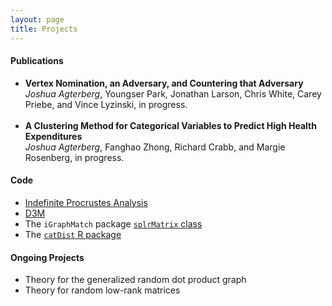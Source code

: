 ```yaml
---
layout: page
title: Projects
---
```

<h4>Publications</h4>
<ul>
<li><b>Vertex Nomination, an Adversary, and Countering that Adversary</b> <br />
<i>Joshua Agterberg</i>, Youngser Park, Jonathan Larson, Chris White, Carey Priebe, and Vince Lyzinski, in progress.
</li><br />
<li><b>A Clustering Method for Categorical Variables to Predict High Health Expenditures</b><br />  
<i>Joshua Agterberg</i>, Fanghao Zhong, Richard Crabb, and Margie Rosenberg, in progress.<br /> 
</li>
</ul>

<h4>Code</h4>
<ul>
<li><a href="../assets/procrustes_simulation.html">Indefinite Procrustes Analysis</a></li>
<li><a href="https://github.com/neurodata/primitives-interfaces">D3M</a></li>
<li>The <code>iGraphMatch</code> package <a href="https://github.com/dpmcsuss/iGraphMatch/tree/dev_splr"><code>splrMatrix</code> class</a></li>
<li>The <a href="https://github.com/jagterberg/catDist"><code>catDist</code> R package</a></li>
</ul>

<h4>Ongoing Projects</h4>
<ul>
<li>Theory for the generalized random dot product graph</li>
<li>Theory for random low-rank matrices</li>
</ul>